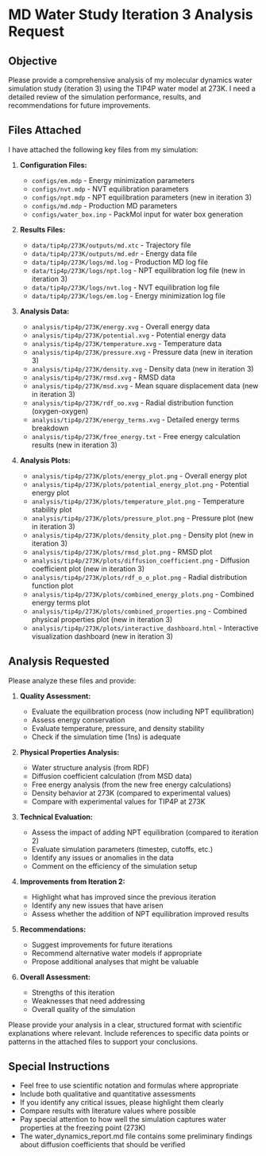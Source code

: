 # MD Water Study Iteration 3 Analysis Request

## Objective
Please provide a comprehensive analysis of my molecular dynamics water simulation study (iteration 3) using the TIP4P water model at 273K. I need a detailed review of the simulation performance, results, and recommendations for future improvements.

## Files Attached
I have attached the following key files from my simulation:

1. **Configuration Files:**
   - `configs/em.mdp` - Energy minimization parameters
   - `configs/nvt.mdp` - NVT equilibration parameters 
   - `configs/npt.mdp` - NPT equilibration parameters (new in iteration 3)
   - `configs/md.mdp` - Production MD parameters
   - `configs/water_box.inp` - PackMol input for water box generation

2. **Results Files:**
   - `data/tip4p/273K/outputs/md.xtc` - Trajectory file
   - `data/tip4p/273K/outputs/md.edr` - Energy data file
   - `data/tip4p/273K/logs/md.log` - Production MD log file
   - `data/tip4p/273K/logs/npt.log` - NPT equilibration log file (new in iteration 3)
   - `data/tip4p/273K/logs/nvt.log` - NVT equilibration log file
   - `data/tip4p/273K/logs/em.log` - Energy minimization log file

3. **Analysis Data:**
   - `analysis/tip4p/273K/energy.xvg` - Overall energy data
   - `analysis/tip4p/273K/potential.xvg` - Potential energy data
   - `analysis/tip4p/273K/temperature.xvg` - Temperature data
   - `analysis/tip4p/273K/pressure.xvg` - Pressure data (new in iteration 3)
   - `analysis/tip4p/273K/density.xvg` - Density data (new in iteration 3)
   - `analysis/tip4p/273K/rmsd.xvg` - RMSD data
   - `analysis/tip4p/273K/msd.xvg` - Mean square displacement data (new in iteration 3)
   - `analysis/tip4p/273K/rdf_oo.xvg` - Radial distribution function (oxygen-oxygen)
   - `analysis/tip4p/273K/energy_terms.xvg` - Detailed energy terms breakdown
   - `analysis/tip4p/273K/free_energy.txt` - Free energy calculation results (new in iteration 3)

4. **Analysis Plots:**
   - `analysis/tip4p/273K/plots/energy_plot.png` - Overall energy plot
   - `analysis/tip4p/273K/plots/potential_energy_plot.png` - Potential energy plot
   - `analysis/tip4p/273K/plots/temperature_plot.png` - Temperature stability plot
   - `analysis/tip4p/273K/plots/pressure_plot.png` - Pressure plot (new in iteration 3)
   - `analysis/tip4p/273K/plots/density_plot.png` - Density plot (new in iteration 3)
   - `analysis/tip4p/273K/plots/rmsd_plot.png` - RMSD plot
   - `analysis/tip4p/273K/plots/diffusion_coefficient.png` - Diffusion coefficient plot (new in iteration 3)
   - `analysis/tip4p/273K/plots/rdf_o_o_plot.png` - Radial distribution function plot
   - `analysis/tip4p/273K/plots/combined_energy_plots.png` - Combined energy terms plot
   - `analysis/tip4p/273K/plots/combined_properties.png` - Combined physical properties plot (new in iteration 3)
   - `analysis/tip4p/273K/plots/interactive_dashboard.html` - Interactive visualization dashboard (new in iteration 3)

## Analysis Requested
Please analyze these files and provide:

1. **Quality Assessment:**
   - Evaluate the equilibration process (now including NPT equilibration)
   - Assess energy conservation
   - Evaluate temperature, pressure, and density stability
   - Check if the simulation time (1ns) is adequate

2. **Physical Properties Analysis:**
   - Water structure analysis (from RDF)
   - Diffusion coefficient calculation (from MSD data)
   - Free energy analysis (from the new free energy calculations)
   - Density behavior at 273K (compared to experimental values)
   - Compare with experimental values for TIP4P at 273K

3. **Technical Evaluation:**
   - Assess the impact of adding NPT equilibration (compared to iteration 2)
   - Evaluate simulation parameters (timestep, cutoffs, etc.)
   - Identify any issues or anomalies in the data
   - Comment on the efficiency of the simulation setup

4. **Improvements from Iteration 2:**
   - Highlight what has improved since the previous iteration
   - Identify any new issues that have arisen
   - Assess whether the addition of NPT equilibration improved results

5. **Recommendations:**
   - Suggest improvements for future iterations
   - Recommend alternative water models if appropriate
   - Propose additional analyses that might be valuable

6. **Overall Assessment:**
   - Strengths of this iteration
   - Weaknesses that need addressing
   - Overall quality of the simulation

Please provide your analysis in a clear, structured format with scientific explanations where relevant. Include references to specific data points or patterns in the attached files to support your conclusions.

## Special Instructions
- Feel free to use scientific notation and formulas where appropriate
- Include both qualitative and quantitative assessments
- If you identify any critical issues, please highlight them clearly
- Compare results with literature values where possible
- Pay special attention to how well the simulation captures water properties at the freezing point (273K)
- The water_dynamics_report.md file contains some preliminary findings about diffusion coefficients that should be verified 